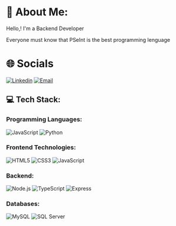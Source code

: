 # 👾 About Me:

Hello,! I'm a Backend Developer

Everyone must know that PSeInt is the best programming lenguage

# 🌐 Socials

[![Linkedin](https://img.shields.io/badge/-LinkedIn-0A66C2?style=for-the-badge&logo=Linkedin&logoColor=white&labelColor=transparent)](https://www.linkedin.com/in/alessandro-arias-baldi)
[![Email](https://img.shields.io/badge/-Email-D14836?style=for-the-badge&logo=gmail&logoColor=white&labelColor=transparent)](mailto:aless.arias04@gmail.com)

## 💻 Tech Stack:

### Programming Languages:
![JavaScript](https://img.shields.io/badge/javascript-%23323330.svg?style=for-the-badge&logo=javascript&logoColor=%23F7DF1E)
![Python](https://img.shields.io/badge/python-%233776AB.svg?style=for-the-badge&logo=python&logoColor=white)


### Frontend Technologies:
![HTML5](https://img.shields.io/badge/html5-%23E34F26.svg?style=for-the-badge&logo=html5&logoColor=white)
![CSS3](https://img.shields.io/badge/css3-%231572B6.svg?style=for-the-badge&logo=css3&logoColor=white)
![JavaScript](https://img.shields.io/badge/javascript-%23323330.svg?style=for-the-badge&logo=javascript&logoColor=%23F7DF1E)

### Backend:
![Node.js](https://img.shields.io/badge/node.js-%23339933.svg?style=for-the-badge&logo=node.js&logoColor=white)
![TypeScript](https://img.shields.io/badge/typescript-%23007ACC.svg?style=for-the-badge&logo=typescript&logoColor=white)
![Express](https://img.shields.io/badge/express-%23000000.svg?style=for-the-badge&logo=express&logoColor=white)

### Databases:
![MySQL](https://img.shields.io/badge/mysql-%2300f.svg?style=for-the-badge&logo=mysql&logoColor=white)
![SQL Server](https://img.shields.io/badge/sql_server-%23CC2927.svg?style=for-the-badge&logo=microsoft-sql-server&logoColor=white)
